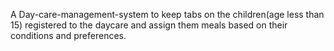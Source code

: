 A Day-care-management-system to keep tabs on the children(age less than 15) registered to the daycare and assign them meals based on their conditions and preferences.
